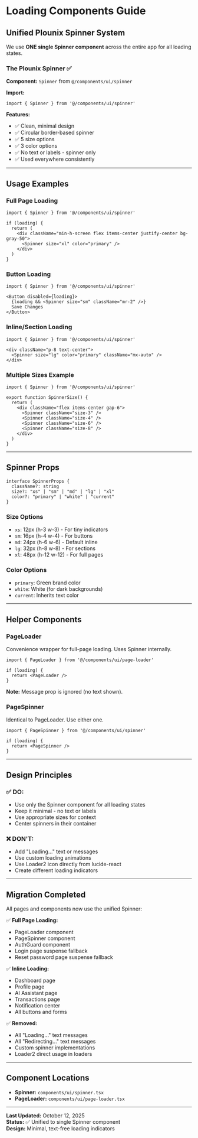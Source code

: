 # Loading Components Guide

## Unified Plounix Spinner System

We use **ONE single Spinner component** across the entire app for all loading states.

### The Plounix Spinner ✅

**Component:** `Spinner` from `@/components/ui/spinner`

**Import:**
```tsx
import { Spinner } from '@/components/ui/spinner'
```

**Features:**
- ✅ Clean, minimal design
- ✅ Circular border-based spinner
- ✅ 5 size options
- ✅ 3 color options
- ✅ No text or labels - spinner only
- ✅ Used everywhere consistently

---

## Usage Examples

### Full Page Loading

```tsx
import { Spinner } from '@/components/ui/spinner'

if (loading) {
  return (
    <div className="min-h-screen flex items-center justify-center bg-gray-50">
      <Spinner size="xl" color="primary" />
    </div>
  )
}
```

### Button Loading

```tsx
import { Spinner } from '@/components/ui/spinner'

<Button disabled={loading}>
  {loading && <Spinner size="sm" className="mr-2" />}
  Save Changes
</Button>
```

### Inline/Section Loading

```tsx
import { Spinner } from '@/components/ui/spinner'

<div className="p-8 text-center">
  <Spinner size="lg" color="primary" className="mx-auto" />
</div>
```

### Multiple Sizes Example

```tsx
import { Spinner } from '@/components/ui/spinner'

export function SpinnerSize() {
  return (
    <div className="flex items-center gap-6">
      <Spinner className="size-3" />
      <Spinner className="size-4" />
      <Spinner className="size-6" />
      <Spinner className="size-8" />
    </div>
  )
}
```

---

## Spinner Props

```tsx
interface SpinnerProps {
  className?: string
  size?: "xs" | "sm" | "md" | "lg" | "xl"
  color?: "primary" | "white" | "current"
}
```

### Size Options
- `xs`: 12px (h-3 w-3) - For tiny indicators
- `sm`: 16px (h-4 w-4) - For buttons
- `md`: 24px (h-6 w-6) - Default inline
- `lg`: 32px (h-8 w-8) - For sections
- `xl`: 48px (h-12 w-12) - For full pages

### Color Options
- `primary`: Green brand color
- `white`: White (for dark backgrounds)
- `current`: Inherits text color

---

## Helper Components

### PageLoader

Convenience wrapper for full-page loading. Uses Spinner internally.

```tsx
import { PageLoader } from '@/components/ui/page-loader'

if (loading) {
  return <PageLoader />
}
```

**Note:** Message prop is ignored (no text shown).

### PageSpinner

Identical to PageLoader. Use either one.

```tsx
import { PageSpinner } from '@/components/ui/spinner'

if (loading) {
  return <PageSpinner />
}
```

---

## Design Principles

### ✅ DO:
- Use only the Spinner component for all loading states
- Keep it minimal - no text or labels
- Use appropriate sizes for context
- Center spinners in their container

### ❌ DON'T:
- Add "Loading..." text or messages
- Use custom loading animations
- Use Loader2 icon directly from lucide-react
- Create different loading indicators

---

## Migration Completed

All pages and components now use the unified Spinner:

✅ **Full Page Loading:**
- PageLoader component
- PageSpinner component
- AuthGuard component
- Login page suspense fallback
- Reset password page suspense fallback

✅ **Inline Loading:**
- Dashboard page
- Profile page
- AI Assistant page
- Transactions page
- Notification center
- All buttons and forms

✅ **Removed:**
- All "Loading..." text messages
- All "Redirecting..." text messages
- Custom spinner implementations
- Loader2 direct usage in loaders

---

## Component Locations

- **Spinner:** `components/ui/spinner.tsx`
- **PageLoader:** `components/ui/page-loader.tsx`

---

**Last Updated:** October 12, 2025  
**Status:** ✅ Unified to single Spinner component  
**Design:** Minimal, text-free loading indicators
